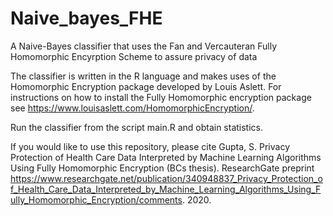 # Naive_bayes_FHE
A Naive-Bayes classifier that uses the Fan and Vercauteran Fully Homomorphic Encyrption Scheme to assure privacy of data

The classifier is written in the R language and makes uses of the Homomorphic Encryption package developed by Louis Aslett. For instructions on how to install the Fully Homomorphic encryption package see https://www.louisaslett.com/HomomorphicEncryption/.

Run the classifier from the script main.R and obtain statistics. 

If you would like to use this repository, please cite 
Gupta, S. Privacy Protection of Health Care Data Interpreted by Machine Learning Algorithms Using Fully Homomorphic Encryption (BCs thesis). ResearchGate preprint https://www.researchgate.net/publication/340948837_Privacy_Protection_of_Health_Care_Data_Interpreted_by_Machine_Learning_Algorithms_Using_Fully_Homomorphic_Encryption/comments. 2020. 
